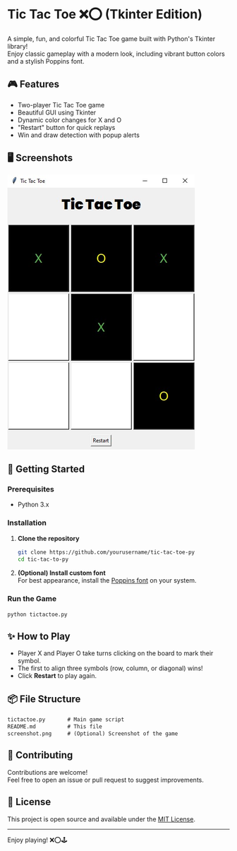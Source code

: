 # Tic Tac Toe ❌⭕ (Tkinter Edition)

A simple, fun, and colorful Tic Tac Toe game built with Python's Tkinter library!  
Enjoy classic gameplay with a modern look, including vibrant button colors and a stylish Poppins font.

## 🎮 Features

- Two-player Tic Tac Toe game
- Beautiful GUI using Tkinter
- Dynamic color changes for X and O
- "Restart" button for quick replays
- Win and draw detection with popup alerts

## 🖥️ Screenshots

<!-- Add your screenshot here -->
![Tic Tac Toe Screenshot](Screenshot.jpg)

## 🚀 Getting Started

### Prerequisites

- Python 3.x

### Installation

1. **Clone the repository**  
   ```bash
   git clone https://github.com/yourusername/tic-tac-toe-py
   cd tic-tac-to-py
   ```

2. **(Optional) Install custom font**  
   For best appearance, install the [Poppins font](https://fonts.google.com/specimen/Poppins) on your system.

### Run the Game

```bash
python tictactoe.py
```

## ✨ How to Play

- Player X and Player O take turns clicking on the board to mark their symbol.
- The first to align three symbols (row, column, or diagonal) wins!
- Click **Restart** to play again.

## 📦 File Structure

```
tictactoe.py       # Main game script
README.md          # This file
screenshot.png     # (Optional) Screenshot of the game
```

## 🤝 Contributing

Contributions are welcome!  
Feel free to open an issue or pull request to suggest improvements.

## 📄 License

This project is open source and available under the [MIT License](LICENSE).

---

Enjoy playing! ❌⭕🕹️
